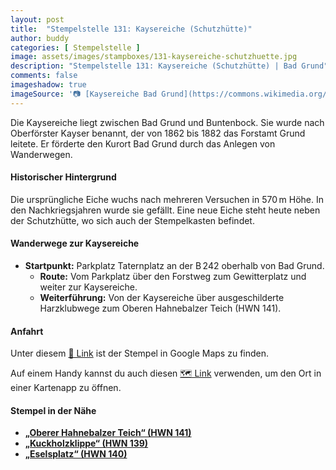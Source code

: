 ```yaml
---
layout: post
title:  "Stempelstelle 131: Kaysereiche (Schutzhütte)"
author: buddy
categories: [ Stempelstelle ]
image: assets/images/stampboxes/131-kaysereiche-schutzhuette.jpg
description: "Stempelstelle 131: Kaysereiche (Schutzhütte) | Bad Grund"
comments: false
imageshadow: true
imageSource: '📷 [Kaysereiche Bad Grund](https://commons.wikimedia.org/wiki/File:Kaysereiche_Bad_Grund.jpg) von <a href="//commons.wikimedia.org/wiki/User:B.Thomas95" title="User:B.Thomas95">Thomas Binder</a> unter Lizenz [CC BY-SA 4.0](https://creativecommons.org/licenses/by-sa/4.0)'
---
```


Die Kaysereiche liegt zwischen Bad Grund und Buntenbock. Sie wurde nach Oberförster Kayser benannt, der von 1862 bis 1882 das Forstamt Grund leitete. Er förderte den Kurort Bad Grund durch das Anlegen von Wanderwegen. 

#### Historischer Hintergrund

Die ursprüngliche Eiche wuchs nach mehreren Versuchen in 570 m Höhe. In den Nachkriegsjahren wurde sie gefällt. Eine neue Eiche steht heute neben der Schutzhütte, wo sich auch der Stempelkasten befindet. 

#### Wanderwege zur Kaysereiche

- **Startpunkt:** Parkplatz Taternplatz an der B 242 oberhalb von Bad Grund.
  - **Route:** Vom Parkplatz über den Forstweg zum Gewitterplatz und weiter zur Kaysereiche. 
  - **Weiterführung:** Von der Kaysereiche über ausgeschilderte Harzklubwege zum Oberen Hahnebalzer Teich (HWN 141). 

#### Anfahrt

Unter diesem [📍 Link](https://www.google.com/maps/dir/?api=1&origin=&destination=51.79208%2C%2010.27573) ist der Stempel in Google Maps zu finden.

<div class="android-only">
  Auf einem Handy kannst du auch diesen 
  <a href="geo:51.79208,10.27573">🗺️ Link</a> 
  verwenden, um den Ort in einer Kartenapp zu öffnen.
  <p></p>
</div>

#### Stempel in der Nähe

- [**„Oberer Hahnebalzer Teich“ (HWN 141)**](/stempelstelle-141-Oberer-Hahnebalzer-Teich)
- [**„Kuckholzklippe“ (HWN 139)**](/stempelstelle-139-kuckholzklippe)
- [**„Eselsplatz“ (HWN 140)**](/stempelstelle-140-eselsplatz)
